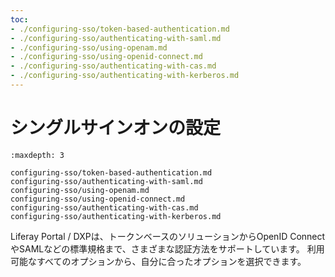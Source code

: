 ```yaml
---
toc:
- ./configuring-sso/token-based-authentication.md
- ./configuring-sso/authenticating-with-saml.md
- ./configuring-sso/using-openam.md
- ./configuring-sso/using-openid-connect.md
- ./configuring-sso/authenticating-with-cas.md
- ./configuring-sso/authenticating-with-kerberos.md
---
```

# シングルサインオンの設定

```{toctree}
:maxdepth: 3

configuring-sso/token-based-authentication.md
configuring-sso/authenticating-with-saml.md
configuring-sso/using-openam.md
configuring-sso/using-openid-connect.md
configuring-sso/authenticating-with-cas.md
configuring-sso/authenticating-with-kerberos.md
```

Liferay Portal / DXPは、トークンベースのソリューションからOpenID ConnectやSAMLなどの標準規格まで、さまざまな認証方法をサポートしています。 利用可能なすべてのオプションから、自分に合ったオプションを選択できます。
